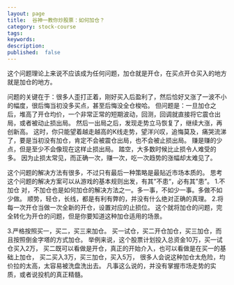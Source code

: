 ```yaml
---
layout: page
title:  谷神一教你炒股票：如何加仓？
category: stock-course
tags:
keywords:
description:  
published:  false
---
```


这个问题理论上来说不应该成为任何问题，加仓就是开仓，在买点开仓买入的地方就是加仓的地方。

问题的关键在于：很多人歪打正着，刚好买入后盈利了，然后恰好又涨了一波不小的幅度，很后悔当初没多买点，甚至后悔没全仓梭哈。
但问题是：一旦加仓之后，堆高了开仓均价，一个非常正常的短期波动，回测，回调就直接将它震仓出局，或者被动止损出局。
然后一出局之后，发现走势立马恢复了，继续大涨，再创新高。
这时，你只能望着越走越高的K线走势，望洋兴叹，追悔莫及，痛哭流涕了，要是当初没有加仓，肯定不会被震仓出局，也不会被止损出局。
赚是赚的少点，但是至少不会像现在这样止损出局。
踏空，大多数时候比止损令人难受的多。
因为止损太常见，而正确一次，赚一次，吃一次趋势的涨幅却太难见了。

这个问题的解决方法有很多，不过只有最后一种策略是最贴近市场本质的。
思考这个问题的解决方案可以从游戏的基本规则出发，有其”不患“，必有其”患”。
1.不加仓
对，不加仓也是如何加仓的解决方法之一。多一事，不如少一事。多做不如少做。
顺势，轻仓，长线，都是有利有弊的，并没有什么绝对正确的真理。
2.将每一次开仓当做一次全新的开仓，设置对应的止损位。
这个就将加仓的问题，完全转化为开仓的问题，但是你要知道这种加仓适用的场景。

3.严格按照买一，买二，买三来加仓。
买一试仓，买二开仓加仓，买三加仓，而且按照倒金字塔的方式加仓。
举例来说，这个股票计划投入总资金10万，买一试仓买入2万，
买二既可以看做是开仓，真正的开始介入，也可以看做是在买一的基础上加仓，
买二买入3万，买三加仓，买入5万，
很多人会说这种加仓太危险，均价拉的太高，太容易被洗盘洗出去。
凡事这么说的，并没有掌握市场走势的实质，或者说投机的真正精髓。

























